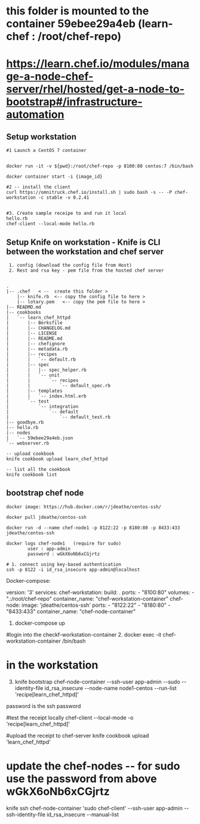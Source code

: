 # this folder is mounted to the container 59ebee29a4eb (learn-chef : /root/chef-repo)
# https://learn.chef.io/modules/manage-a-node-chef-server/rhel/hosted/get-a-node-to-bootstrap#/infrastructure-automation
## Setup  workstation 

    #1 Launch a CentOS 7 container


    docker run -it -v ${pwd}:/root/chef-repo -p 8100:80 centos:7 /bin/bash

    docker container start -i {image_id}

    #2 -- install the client 
    curl https://omnitruck.chef.io/install.sh | sudo bash -s -- -P chef-workstation -c stable -v 0.2.41


    #3. Create sample receipe to and run it local
    hello.rb
    chef-client --local-mode hello.rb


## Setup Knife on workstation  - Knife is CLI between the workstation and chef server
     1. config (download the config file from Host) 
     2. Rest and rsa key - pem file from the hosted chef server 


    .
    |-- .chef   < --  create this folder >
        |-- knife.rb  <-- copy the config file to here >
        |-- lotary.pem   <-- copy the pem file to here >
    |-- READMD.md
    |-- cookbooks
    |   `-- learn_chef_httpd
    |       |-- Berksfile
    |       |-- CHANGELOG.md
    |       |-- LICENSE
    |       |-- README.md
    |       |-- chefignore
    |       |-- metadata.rb
    |       |-- recipes
    |       |   `-- default.rb
    |       |-- spec
    |       |   |-- spec_helper.rb
    |       |   `-- unit
    |       |       `-- recipes
    |       |           `-- default_spec.rb
    |       |-- templates
    |       |   `-- index.html.erb
    |       `-- test
    |           `-- integration
    |               `-- default
    |                   `-- default_test.rb
    |-- goodbye.rb
    |-- hello.rb
    |-- nodes
    |   `-- 59ebee29a4eb.json
    `-- webserver.rb

    -- upload cookbook
    knife cookbook upload learn_chef_httpd

    -- list all the cookbook
    knife cookbook list




## bootstrap chef node 


    docker image: https://hub.docker.com/r/jdeathe/centos-ssh/

    docker pull jdeathe/centos-ssh

    docker run -d --name chef-node1 -p 8122:22 -p 8180:80 -p 8433:433 jdeathe/centos-ssh

    docker logs chef-node1   (require for sudo)
            user : app-admin
            password : wGkX6oNb6xCGjrtz

    # 1. connect using key-based authentication
    ssh -p 8122 -i id_rsa_insecure app-admin@localhost        




Docker-compose: 

version: '3'
services:
  chef-workstation:
    build: . 
    ports: 
      - "8100:80"
    volumes:
      - ".:/root/chef-repo"
    container_name: "chef-workstation-container"
  chef-node:
    image: 'jdeathe/centos-ssh'
    ports:
      - "8122:22"
      - "8180:80" 
      - "8433:433"
    container_name: "chef-node-container"
    

1. docker-compose up

#login into the checkf-workstation-container 
2. docker exec -it chef-workstation-container /bin/bash

# in the workstation
3. knife bootstrap chef-node-container --ssh-user app-admin --sudo --identity-file id_rsa_insecure  --node-name node1-centos --run-list 'recipe[learn_chef_httpd]'

password is the ssh password

#test the receipt locally 
chef-client --local-mode -o 'recipe[learn_chef_httpd]'

#upload the receipt to chef-server
knife cookbook upload 'learn_chef_httpd'

# update the chef-nodes -- for sudo use the password from above wGkX6oNb6xCGjrtz
knife ssh chef-node-container 'sudo chef-client' --ssh-user app-admin --ssh-identity-file id_rsa_insecure --manual-list
